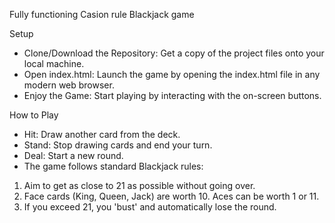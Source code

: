 Fully functioning Casion rule Blackjack game

Setup
- Clone/Download the Repository: Get a copy of the project files onto your local machine.
- Open index.html: Launch the game by opening the index.html file in any modern web browser.
- Enjoy the Game: Start playing by interacting with the on-screen buttons.

How to Play
- Hit: Draw another card from the deck.
- Stand: Stop drawing cards and end your turn.
- Deal: Start a new round.
- The game follows standard Blackjack rules:

1. Aim to get as close to 21 as possible without going over.
2. Face cards (King, Queen, Jack) are worth 10. Aces can be worth 1 or 11.
3. If you exceed 21, you 'bust' and automatically lose the round.